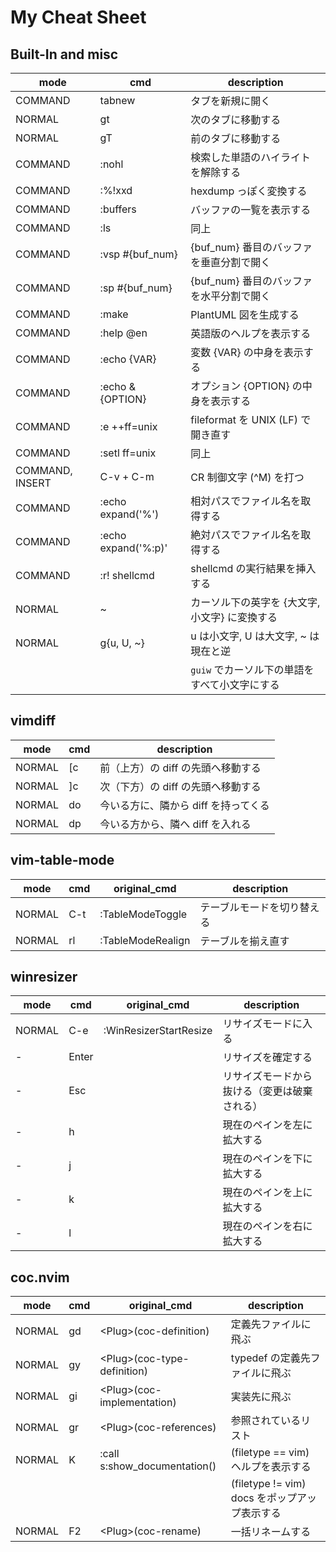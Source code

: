 # My Cheat Sheet

## Built-In and misc

| mode            | cmd                 | description                                    |
|-----------------|---------------------|------------------------------------------------|
| COMMAND         | tabnew              | タブを新規に開く                               |
| NORMAL          | gt                  | 次のタブに移動する                             |
| NORMAL          | gT                  | 前のタブに移動する                             |
| COMMAND         | :nohl               | 検索した単語のハイライトを解除する             |
| COMMAND         | :%!xxd              | hexdump っぽく変換する                         |
| COMMAND         | :buffers            | バッファの一覧を表示する                       |
| COMMAND         | :ls                 | 同上                                           |
| COMMAND         | :vsp #{buf_num}     | {buf_num} 番目のバッファを垂直分割で開く       |
| COMMAND         | :sp #{buf_num}      | {buf_num} 番目のバッファを水平分割で開く       |
| COMMAND         | :make               | PlantUML 図を生成する                          |
| COMMAND         | :help @en           | 英語版のヘルプを表示する                       |
| COMMAND         | :echo {VAR}         | 変数 {VAR} の中身を表示する                    |
| COMMAND         | :echo &{OPTION}     | オプション {OPTION} の中身を表示する           |
| COMMAND         | :e ++ff=unix        | fileformat を UNIX (LF) で開き直す             |
| COMMAND         | :setl ff=unix       | 同上                                           |
| COMMAND, INSERT | C-v + C-m           | CR 制御文字 (^M) を打つ                        |
| COMMAND         | :echo expand('%')   | 相対パスでファイル名を取得する                 |
| COMMAND         | :echo expand('%:p)' | 絶対パスでファイル名を取得する                 |
| COMMAND         | :r! shellcmd        | shellcmd の実行結果を挿入する                  |
| NORMAL          | ~                   | カーソル下の英字を {大文字, 小文字} に変換する |
| NORMAL          | g{u, U, ~}          | u は小文字, U は大文字, ~ は現在と逆           |
|                 |                     | `guiw` でカーソル下の単語をすべて小文字にする  |

## vimdiff

| mode   | cmd | description                          |
| ---    | --- | ---                                  |
| NORMAL | [c  | 前（上方）の diff の先頭へ移動する   |
| NORMAL | ]c  | 次（下方）の diff の先頭へ移動する   |
| NORMAL | do  | 今いる方に、隣から diff を持ってくる |
| NORMAL | dp  | 今いる方から、隣へ diff を入れる     |

## vim-table-mode

| mode   | cmd               | original_cmd      | description                |
|--------|-------------------|-------------------|----------------------------|
| NORMAL | C-t               | :TableModeToggle  | テーブルモードを切り替える |
| NORMAL | rl                | :TableModeRealign | テーブルを揃え直す         |

## winresizer

| mode   | cmd   | original_cmd           | description                                  |
|--------|-------|------------------------|----------------------------------------------|
| NORMAL | C-e   | :WinResizerStartResize | リサイズモードに入る                         |
| -      | Enter |                        | リサイズを確定する                           |
| -      | Esc   |                        | リサイズモードから抜ける（変更は破棄される） |
| -      | h     |                        | 現在のペインを左に拡大する                   |
| -      | j     |                        | 現在のペインを下に拡大する                   |
| -      | k     |                        | 現在のペインを上に拡大する                   |
| -      | l     |                        | 現在のペインを右に拡大する                   |

## coc.nvim

| mode   | cmd | original_cmd                 | description                                   |
|--------|-----|------------------------------|-----------------------------------------------|
| NORMAL | gd  | \<Plug>(coc-definition)      | 定義先ファイルに飛ぶ                          |
| NORMAL | gy  | \<Plug>(coc-type-definition) | typedef の定義先ファイルに飛ぶ                |
| NORMAL | gi  | \<Plug>(coc-implementation)   | 実装先に飛ぶ                                  |
| NORMAL | gr  | \<Plug>(coc-references)       | 参照されているリスト                          |
| NORMAL | K   | :call s:show_documentation() | (filetype == vim) ヘルプを表示する            |
|        |     |                              | (filetype != vim) docs をポップアップ表示する |
| NORMAL | F2  | \<Plug>(coc-rename)           | 一括リネームする                              |

